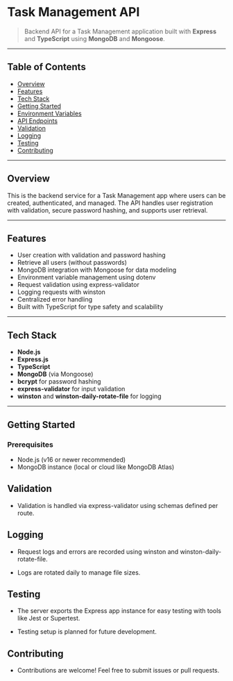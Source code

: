 # Task Management API

> Backend API for a Task Management application built with **Express** and **TypeScript** using **MongoDB** and **Mongoose**.

---

## Table of Contents

- [Overview](#overview)
- [Features](#features)
- [Tech Stack](#tech-stack)
- [Getting Started](#getting-started)
- [Environment Variables](#environment-variables)
- [API Endpoints](#api-endpoints)
- [Validation](#validation)
- [Logging](#logging)
- [Testing](#testing)
- [Contributing](#contributing)

---

## Overview

This is the backend service for a Task Management app where users can be created, authenticated, and managed. The API handles user registration with validation, secure password hashing, and supports user retrieval.

---

## Features

- User creation with validation and password hashing
- Retrieve all users (without passwords)
- MongoDB integration with Mongoose for data modeling
- Environment variable management using dotenv
- Request validation using express-validator
- Logging requests with winston
- Centralized error handling
- Built with TypeScript for type safety and scalability

---

## Tech Stack

- **Node.js**
- **Express.js**
- **TypeScript**
- **MongoDB** (via Mongoose)
- **bcrypt** for password hashing
- **express-validator** for input validation
- **winston** and **winston-daily-rotate-file** for logging

---

## Getting Started

### Prerequisites

- Node.js (v16 or newer recommended)
- MongoDB instance (local or cloud like MongoDB Atlas)

## Validation

- Validation is handled via express-validator using schemas defined per route.

## Logging

- Request logs and errors are recorded using winston and winston-daily-rotate-file.

- Logs are rotated daily to manage file sizes.

## Testing

- The server exports the Express app instance for easy testing with tools like Jest or Supertest.

- Testing setup is planned for future development.

## Contributing

- Contributions are welcome! Feel free to submit issues or pull requests.
